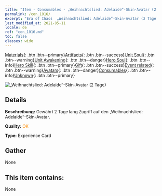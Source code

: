```yaml
---
title: "Item - Consumables - „Weihnachtslied: Adelaide“-Skin-Avatar (2 Tage)"
permalink: /con_1016/
excerpt: "Era of Chaos  „Weihnachtslied: Adelaide“-Skin-Avatar (2 Tage)"
last_modified_at: 2021-05-11
locale: de
ref: "con_1016.md"
toc: false
classes: wide
---
```

 [Materials](/ItemsDE/){: .btn .btn--primary}[Artifacts](/ItemsDE/Artifacts/){: .btn .btn--success}[Unit Soul](/ItemsDE/UnitSoul/){: .btn .btn--warning}[Unit Awakening](/ItemsDE/UnitAwakening/){: .btn .btn--danger}[Hero Soul](/ItemsDE/HeroSoul/){: .btn .btn--info}[Hero Skill](/ItemsDE/HeroSkill/){: .btn .btn--primary}[Gift](/ItemsDE/Gift/){: .btn .btn--success}[Event related](/ItemsDE/Events/){: .btn .btn--warning}[Avatars](/ItemsDE/Avatars/){: .btn .btn--danger}[Consumables](/ItemsDE/Consumables/){: .btn .btn--info}[Unknown](/ItemsDE/Unknown/){: .btn .btn--primary}

 ![„Weihnachtslied: Adelaide“-Skin-Avatar (2 Tage)](/images/h/h_Adelaide5.jpg)

## Details
 **Beschreibung:** Gewährt 2 Tage lang Zugriff auf den „Weihnachtslied: Adelaide“-Skin-Avatar.

 **Quality:** <span style="color: #FF8C00">OK</span>

 **Type:** Experience Card

## Gather

  None

## This item contains:

  None

